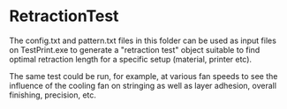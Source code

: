 # RetractionTest

The config.txt and pattern.txt files in this folder can be used as input files on TestPrint.exe to generate a "retraction test" object suitable to find optimal retraction length for a specific setup (material, printer etc).

The same test could be run, for example, at various fan speeds to see the influence of the cooling fan on stringing as well as layer adhesion, overall finishing, precision, etc.
